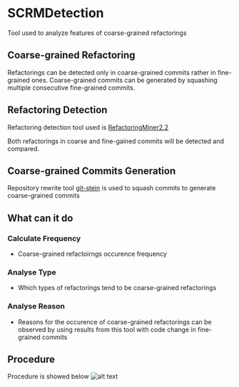 # SCRMDetection

Tool used to analyze features of coarse-grained refactorings

## Coarse-grained Refactoring
Refactorings can be detected only in coarse-grained commits rather in fine-grained ones. Coarse-grained commits can be generated by squashing multiple consecutive fine-grained commits.

## Refactoring Detection
Refactoring detection tool used is [RefactoringMiner2.2](https://github.com/tsantalis/RefactoringMiner)

Both refactorings in coarse and fine-gained commits will be detected and compared.

## Coarse-grained Commits Generation
Repository rewrite tool [git-stein](https://github.com/sh5i/git-stein) is used to squash commits to generate coarse-grained commits

## What can it do

### Calculate Frequency
- Coarse-grained refactoirngs occurence frequency
### Analyse Type
- Which types of refactorings tend to be coarse-grained refactorings
### Analyse Reason
- Reasons for the occurence of coarse-grained refactorings can be observed by using results from this tool with code change in fine-grained commits

## Procedure
Procedure is showed below
![alt text](https://github.com/MashiroCl/SCRMDetection/blob/main/study_procedure.png)
